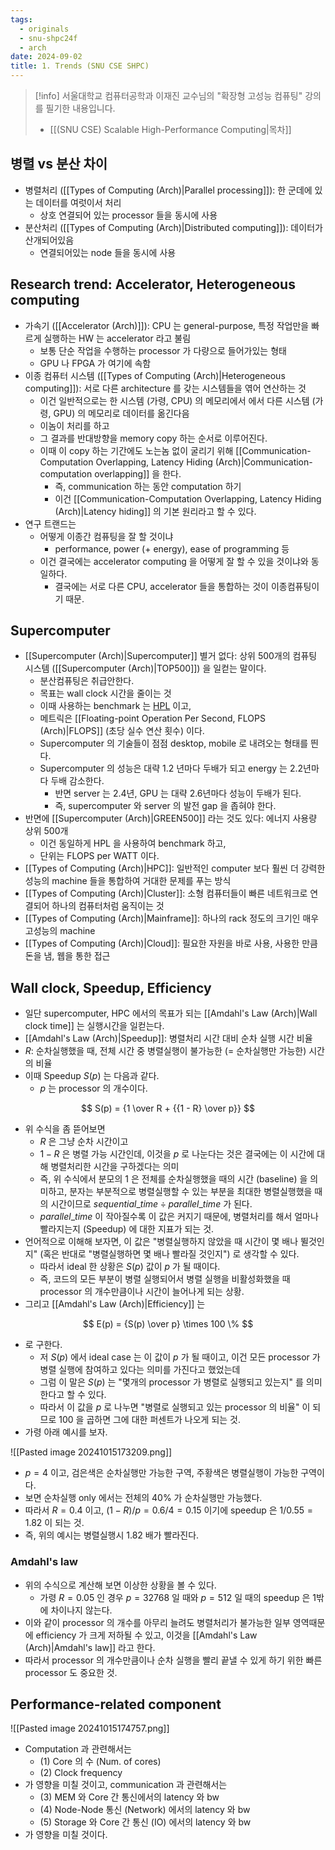 ```yaml
---
tags:
  - originals
  - snu-shpc24f
  - arch
date: 2024-09-02
title: 1. Trends (SNU CSE SHPC)
---
```

> [!info] 서울대학교 컴퓨터공학과 이재진 교수님의 "확장형 고성능 컴퓨팅" 강의를 필기한 내용입니다.
> - [[(SNU CSE) Scalable High-Performance Computing|목차]]

## 병렬 vs 분산 차이

- 병렬처리 ([[Types of Computing (Arch)|Parallel processing]]): 한 군데에 있는 데이터를 여럿이서 처리
	- 상호 연결되어 있는 processor 들을 동시에 사용
- 분산처리 ([[Types of Computing (Arch)|Distributed computing]]): 데이터가 산개되어있음
	- 연결되어있는 node 들을 동시에 사용

## Research trend: Accelerator, Heterogeneous computing

- 가속기 ([[Accelerator (Arch)]]): CPU 는 general-purpose, 특정 작업만을 빠르게 실행하는 HW 는 accelerator 라고 불림
	- 보통 단순 작업을 수행하는 processor 가 다량으로 들어가있는 형태
	- GPU 나 FPGA 가 여기에 속함
- 이종 컴퓨터 시스템 ([[Types of Computing (Arch)|Heterogeneous computing]]): 서로 다른 architecture 를 갖는 시스템들을 엮어 연산하는 것
	- 이건 일반적으로는 한 시스템 (가령, CPU) 의 메모리에서 에서 다른 시스템 (가령, GPU) 의 메모리로 데이터를 옮긴다음
	- 이놈이 처리를 하고
	- 그 결과를 반대방향을 memory copy 하는 순서로 이루어진다.
	- 이때 이 copy 하는 기간에도 노는놈 없이 굴리기 위해 [[Communication-Computation Overlapping, Latency Hiding (Arch)|Communication-computation overlapping]] 을 한다.
		- 즉, communication 하는 동안 computation 하기
		- 이건 [[Communication-Computation Overlapping, Latency Hiding (Arch)|Latency hiding]] 의 기본 원리라고 할 수 있다.
- 연구 트랜드는
	- 어떻게 이종간 컴퓨팅을 잘 할 것이냐
		- performance, power (+ energy), ease of programming 등
	- 이건 결국에는 accelerator computing 을 어떻게 잘 할 수 있을 것이냐와 동일하다.
		- 결국에는 서로 다른 CPU, accelerator 들을 통합하는 것이 이종컴퓨팅이기 때문.

## Supercomputer

- [[Supercomputer (Arch)|Supercomputer]] 별거 없다: 상위 500개의 컴퓨팅 시스템 ([[Supercomputer (Arch)|TOP500]]) 을 일컫는 말이다.
	- 분산컴퓨팅은 취급안한다.
	- 목표는 wall clock 시간을 줄이는 것
	- 이때 사용하는 benchmark 는 [HPL](https://en.wikipedia.org/wiki/LINPACK_benchmarks) 이고,
	- 메트릭은 [[Floating-point Operation Per Second, FLOPS (Arch)|FLOPS]] (초당 실수 연산 횟수) 이다.
	- Supercomputer 의 기술들이 점점 desktop, mobile 로 내려오는 형태를 띈다.
	- Supercomputer 의 성능은 대략 1.2 년마다 두배가 되고 energy 는 2.2년마다 두배 감소한다.
		- 반면 server 는 2.4년, GPU 는 대략 2.6년마다 성능이 두배가 된다.
		- 즉, supercomputer 와 server 의 발전 gap 을 좁혀야 한다.
- 반면에 [[Supercomputer (Arch)|GREEN500]] 라는 것도 있다: 에너지 사용량 상위 500개
	- 이건 동일하게 HPL 을 사용하여 benchmark 하고,
	- 단위는 FLOPS per WATT 이다.
- [[Types of Computing (Arch)|HPC]]: 일반적인 computer 보다 훨씬 더 강력한 성능의 machine 들을 통합하여 거대한 문제를 푸는 방식
- [[Types of Computing (Arch)|Cluster]]: 소형 컴퓨터들이 빠른 네트워크로 연결되어 하나의 컴퓨터처럼 움직이는 것
- [[Types of Computing (Arch)|Mainframe]]: 하나의 rack 정도의 크기인 매우 고성능의 machine
- [[Types of Computing (Arch)|Cloud]]: 필요한 자원을 바로 사용, 사용한 만큼 돈을 냄, 웹을 통한 접근

## Wall clock, Speedup, Efficiency

- 일단 supercomputer, HPC 에서의 목표가 되는 [[Amdahl's Law (Arch)|Wall clock time]] 는 실행시간을 일컫는다.
- [[Amdahl's Law (Arch)|Speedup]]: 병렬처리 시간 대비 순차 실행 시간 비율
- $R$: 순차실행했을 때, 전체 시간 중 병렬실행이 불가능한 (= 순차실행만 가능한) 시간의 비율
- 이때 Speedup $S(p)$ 는 다음과 같다.
	- $p$ 는 processor 의 개수이다.

$$
S(p) = {1 \over R + {{1 - R} \over p}}
$$

- 위 수식을 좀 뜯어보면
	- $R$ 은 그냥 순차 시간이고
	- $1 - R$ 은 병렬 가능 시간인데, 이것을 $p$ 로 나눈다는 것은 결국에는 이 시간에 대해 병렬처리한 시간을 구하겠다는 의미
	- 즉, 위 수식에서 분모의 $1$ 은 전체를 순차실행했을 때의 시간 (baseline) 을 의미하고, 분자는 부분적으로 병렬실행할 수 있는 부분을 최대한 병렬실행했을 때의 시간이므로 $sequential\_time \div parallel\_time$ 가 된다.
	- $parallel\_time$ 이 작아질수록 이 값은 커지기 때문에, 병렬처리를 해서 얼마나 빨라지는지 (Speedup) 에 대한 지표가 되는 것.
- 언어적으로 이해해 보자면, 이 값은 "병렬실행하지 않았을 때 시간이 몇 배나 뛸것인지" (혹은 반대로 "병렬실행하면 몇 배나 빨라질 것인지") 로 생각할 수 있다.
	- 따라서 ideal 한 상황은 $S(p)$ 값이 $p$ 가 될 때이다.
	- 즉, 코드의 모든 부분이 병렬 실행되어서 병렬 실행을 비활성화했을 때 processor 의 개수만큼이나 시간이 늘어나게 되는 상황.
- 그리고 [[Amdahl's Law (Arch)|Efficiency]] 는

$$
E(p) = {S(p) \over p} \times 100 \%
$$

- 로 구한다.
	- 저 $S(p)$ 에서 ideal case 는 이 값이 $p$ 가 될 때이고, 이건 모든 processor 가 병렬 실행에 참여하고 있다는 의미를 가진다고 했었는데
	- 그럼 이 말은 $S(p)$ 는 "몇개의 processor 가 병렬로 실행되고 있는지" 를 의미한다고 할 수 있다.
	- 따라서 이 값을 $p$ 로 나누면 "병렬로 실행되고 있는 processor 의 비율" 이 되므로 100 을 곱하면 그에 대한 퍼센트가 나오게 되는 것.
- 가령 아래 예시를 보자.

![[Pasted image 20241015173209.png]]

- $p=4$ 이고, 검은색은 순차실행만 가능한 구역, 주황색은 병렬실행이 가능한 구역이다.
- 보면 순차실행 only 에서는 전체의 40% 가 순차실행만 가능했다.
- 따라서 $R = 0.4$ 이고, $(1 - R) / p = 0.6 / 4 = 0.15$ 이기에 speedup 은 $1/0.55=1.82$ 이 되는 것.
- 즉, 위의 예시는 병렬실행시 1.82 배가 빨라진다.

### Amdahl's law

- 위의 수식으로 계산해 보면 이상한 상황을 볼 수 있다.
	- 가령 $R=0.05$ 인 경우 $p=32768$ 일 때와 $p=512$ 일 때의 speedup 은 1밖에 차이나지 않는다.
- 이와 같이 processor 의 개수를 아무리 늘려도 병렬처리가 불가능한 일부 영역때문에 efficiency 가 크게 저하될 수 있고, 이것을 [[Amdahl's Law (Arch)|Amdahl's law]] 라고 한다.
- 따라서 processor 의 개수만큼이나 순차 실행을 빨리 끝낼 수 있게 하기 위한 빠른 processor 도 중요한 것.

## Performance-related component

![[Pasted image 20241015174757.png]]

- Computation 과 관련해서는
	- (1) Core 의 수 (Num. of cores)
	- (2) Clock frequency
- 가 영향을 미칠 것이고, communication 과 관련해서는
	- (3) MEM 와 Core 간 통신에서의 latency 와 bw
	- (4) Node-Node 통신 (Network) 에서의 latency 와 bw
	- (5) Storage 와 Core 간 통신 (IO) 에서의 latency 와 bw
- 가 영향을 미칠 것이다.
